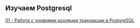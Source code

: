 ## Изучаем Postgresql

[01 - Работа с уровнями изоляции транзакции в PostgreSQL](https://github.com/Aleksey-10081967/Postgresql-study/tree/main/Isolation_levels)

